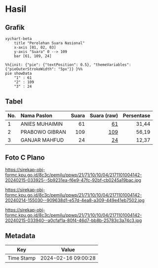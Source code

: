 # Hasil

## Grafik

```mermaid
xychart-beta
    title "Perolehan Suara Nasional"
    x-axis [01, 02, 03]
    y-axis "Suara" 0 --> 109
    bar [61, 109, 24]
```

```mermaid
%%{init: {"pie": {"textPosition": 0.5}, "themeVariables": {"pieOuterStrokeWidth": "5px"}} }%%
pie showData
    "1" : 61
    "2" : 109
    "3" : 24
```

## Tabel

| No. | Nama Paslon    | Suara | Suara (raw) | Persentase |
|:--- |:-------------- | -----:| -----------:| ----------:|
| 1   | ANIES MUHAIMIN | 61    | [61][p-1]   | 31,44      |
| 2   | PRABOWO GIBRAN | 109   | [109][p-2]  | 56,19      |
| 3   | GANJAR MAHFUD  | 24    | [24][p-3]   | 12,37      |


[p-1]: https://github.com/gigit-pemilu/pemilu-2024/blob/main/pilpres/hitung-suara/sub/21-kepulauan-riau/sub/71-kota-batam/sub/10-batam-kota/sub/1004-belian/sub/142-tps/sub/paslon-1.txt
[p-2]: https://github.com/gigit-pemilu/pemilu-2024/blob/main/pilpres/hitung-suara/sub/21-kepulauan-riau/sub/71-kota-batam/sub/10-batam-kota/sub/1004-belian/sub/142-tps/sub/paslon-2.txt
[p-3]: https://github.com/gigit-pemilu/pemilu-2024/blob/main/pilpres/hitung-suara/sub/21-kepulauan-riau/sub/71-kota-batam/sub/10-batam-kota/sub/1004-belian/sub/142-tps/sub/paslon-3.txt

## Foto C Plano

https://sirekap-obj-formc.kpu.go.id/8c3c/pemilu/ppwp/21/71/10/10/04/2171101004142-20240215-033925--5b9231ea-f6e9-47fc-92bf-cb0245a19bac.jpg

https://sirekap-obj-formc.kpu.go.id/8c3c/pemilu/ppwp/21/71/10/10/04/2171101004142-20240214-155030--909638d1-e57d-4ea8-a309-449e41eb7502.jpg

https://sirekap-obj-formc.kpu.go.id/8c3c/pemilu/ppwp/21/71/10/10/04/2171101004142-20240215-033940--a0cfaf1a-80f4-46d7-bb8b-25783c3a74c3.jpg


## Metadata

| Key        | Value               |
| ---------- | ------------------- |
| Time Stamp | 2024-02-16 09:00:28 |



